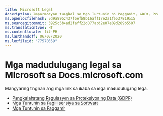 ```yaml
---
title: Microsoft Legal
description: Impormasyon tungkol sa Mga Tuntunin sa Paggamit, GDPR, Proteksiyon ng Impormasyon, Mga Tuntunin sa Paglilisensiya sa Software ng Microsoft at iba pa.
ms.openlocfilehash: 5d9a8952437f6efb8b16aff17e2a1fe537819a15
ms.sourcegitcommit: 6925c5b4ad2faff22d877acd2e07e09d289b5507
ms.translationtype: HT
ms.contentlocale: fil-PH
ms.lasthandoff: 06/05/2020
ms.locfileid: "77570559"
---
```

# <a name="microsoft-legal-resources-on-docsmicrosoftcom"></a>Mga madudulugang legal sa Microsoft sa Docs.microsoft.com

Mangyaring tingnan ang mga link sa ibaba sa mga madudulugang legal. 

- [Pangkalahatang Regulasyon sa Proteksiyon ng Data (GDPR)](/legal/gdpr)
- [Mga Tuntunin sa Paglilisensiya sa Software](information-protection/software-license-terms)
- [Mga Tuntunin sa Paggamit](/legal/termsofuse)

